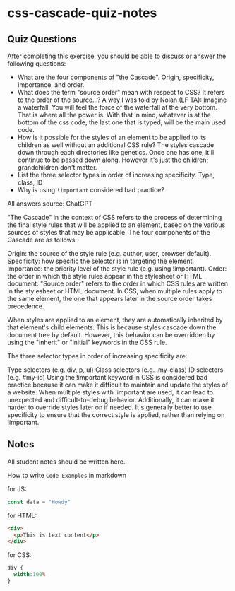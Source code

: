 # css-cascade-quiz-notes

## Quiz Questions

After completing this exercise, you should be able to discuss or answer the following questions:

- What are the four components of "the Cascade".
Origin, specificity, importance, and order.
- What does the term "source order" mean with respect to CSS?
It refers to the order of the source...?
A way I was told by Nolan (LF TA):
Imagine a waterfall. You will feel the force of the waterfall at the very bottom. That is where all the power is.
With that in mind, whatever is at the bottom of the css code, the last one that is typed, will be the main used code.
- How is it possible for the styles of an element to be applied to its children as well without an additional CSS rule?
The styles cascade down through each directories like genetics. Once one has one, it'll continue to be passed down along. However it's just the children; grandchildren don't matter.
- List the three selector types in order of increasing specificity.
Type, class, ID
- Why is using `!important` considered bad practice?

All answers source: ChatGPT

"The Cascade" in the context of CSS refers to the process of determining the final style rules that will be applied to an element, based on the various sources of styles that may be applicable. The four components of the Cascade are as follows:

Origin: the source of the style rule (e.g. author, user, browser default).
Specificity: how specific the selector is in targeting the element.
Importance: the priority level of the style rule (e.g. using !important).
Order: the order in which the style rules appear in the stylesheet or HTML document.
"Source order" refers to the order in which CSS rules are written in the stylesheet or HTML document. In CSS, when multiple rules apply to the same element, the one that appears later in the source order takes precedence.

When styles are applied to an element, they are automatically inherited by that element's child elements. This is because styles cascade down the document tree by default. However, this behavior can be overridden by using the "inherit" or "initial" keywords in the CSS rule.

The three selector types in order of increasing specificity are:

Type selectors (e.g. div, p, ul)
Class selectors (e.g. .my-class)
ID selectors (e.g. #my-id)
Using the !important keyword in CSS is considered bad practice because it can make it difficult to maintain and update the styles of a website. When multiple styles with !important are used, it can lead to unexpected and difficult-to-debug behavior. Additionally, it can make it harder to override styles later on if needed. It's generally better to use specificity to ensure that the correct style is applied, rather than relying on !important.

## Notes

All student notes should be written here.


How to write `Code Examples` in markdown

for JS:
```javascript
const data = "Howdy"
```

for HTML:
```html
<div>
  <p>This is text content</p>
</div>
```

for CSS:
```css
div {
  width:100%
}
```
